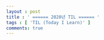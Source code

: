 ```yaml
---
layout : post
title : ' ====== 2020년 TIL ====== '
tags : [ 'TIL (Today I Learn)' ]
comments: true
---
```


